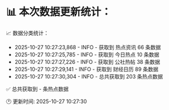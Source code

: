 📊 本次数据更新统计：
==========================

📈 数据分类统计：
- 2025-10-27 10:27:23,868 - INFO - 获取到 热点资讯 66 条数据
- 2025-10-27 10:27:25,785 - INFO - 获取到 今日热点 10 条数据
- 2025-10-27 10:27:27,226 - INFO - 获取到 公社热帖 38 条数据
- 2025-10-27 10:27:29,141 - INFO - 获取到 财经日历 89 条数据
- 2025-10-27 10:27:30,304 - INFO - 总共获取到 203 条热点数据

✅ 总共获取到 - 条热点数据

🕐 更新时间: 2025-10-27 10:27:30
